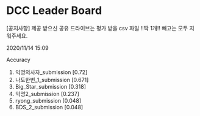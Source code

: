 # DCC Leader Board
[공지사항] 제공 받으신 공유 드라이브는 평가 받을 csv 파일 !!딱 1개!! 빼고는 모두 지워주세요.

2020/11/14 15:09

Accuracy
1. 익명의사자_submission [0.72]  
2. 나도한번_1_submission [0.671]  
3. Big_Star_submission [0.318]  
4. 익명2_submission [0.237]  
5. ryong_submission [0.048]  
6. BDS_2_submission [0.048]  
